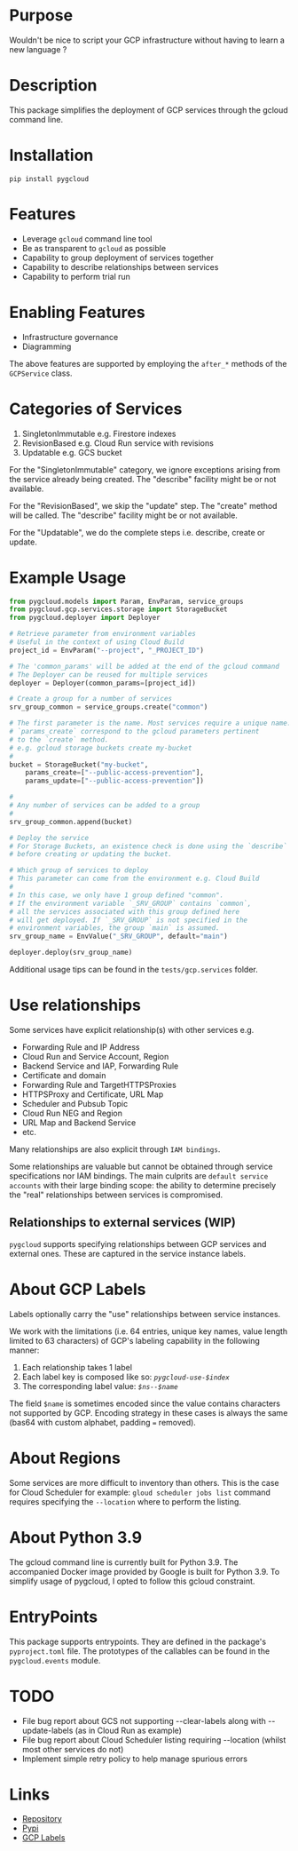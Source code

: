 # Purpose

Wouldn't be nice to script your GCP infrastructure without having to learn a new language ?

# Description

This package simplifies the deployment of GCP services through the gcloud command line.

# Installation

`pip install pygcloud`

# Features

* Leverage `gcloud` command line tool
* Be as transparent to `gcloud` as possible
* Capability to group deployment of services together
* Capability to describe relationships between services
* Capability to perform trial run

# Enabling Features 

* Infrastructure governance
* Diagramming

The above features are supported by employing the `after_*` methods of the `GCPService` class.

# Categories of Services

1. SingletonImmutable e.g. Firestore indexes
2. RevisionBased e.g. Cloud Run service with revisions
3. Updatable e.g. GCS bucket

For the "SingletonImmutable" category, we ignore exceptions arising from the service already being created. The "describe" facility might be or not available.

For the "RevisionBased", we skip the "update" step. The "create" method will be called. The "describe" facility might be or not available.

For the "Updatable", we do the complete steps i.e. describe, create or update.

# Example Usage

```python
from pygcloud.models import Param, EnvParam, service_groups
from pygcloud.gcp.services.storage import StorageBucket
from pygcloud.deployer import Deployer

# Retrieve parameter from environment variables
# Useful in the context of using Cloud Build
project_id = EnvParam("--project", "_PROJECT_ID")

# The 'common_params' will be added at the end of the gcloud command
# The Deployer can be reused for multiple services
deployer = Deployer(common_params=[project_id])

# Create a group for a number of services
srv_group_common = service_groups.create("common")

# The first parameter is the name. Most services require a unique name.
# `params_create` correspond to the gcloud parameters pertinent
# to the `create` method.
# e.g. gcloud storage buckets create my-bucket
#
bucket = StorageBucket("my-bucket",
    params_create=["--public-access-prevention"],
    params_update=["--public-access-prevention"])

#
# Any number of services can be added to a group
#
srv_group_common.append(bucket)

# Deploy the service
# For Storage Buckets, an existence check is done using the `describe` gcloud command
# before creating or updating the bucket.

# Which group of services to deploy
# This parameter can come from the environment e.g. Cloud Build
#
# In this case, we only have 1 group defined "common".
# If the environment variable `_SRV_GROUP` contains `common`,
# all the services associated with this group defined here
# will get deployed. If `_SRV_GROUP` is not specified in the
# environment variables, the group `main` is assumed.
srv_group_name = EnvValue("_SRV_GROUP", default="main")

deployer.deploy(srv_group_name)
```

Additional usage tips can be found in the `tests/gcp.services` folder.

# Use relationships

Some services have explicit relationship(s) with other services e.g. 

* Forwarding Rule and IP Address
* Cloud Run and Service Account, Region
* Backend Service and IAP, Forwarding Rule
* Certificate and domain
* Forwarding Rule and TargetHTTPSProxies
* HTTPSProxy and Certificate, URL Map
* Scheduler and Pubsub Topic
* Cloud Run NEG and Region
* URL Map and Backend Service 
* etc.

Many relationships are also explicit through `IAM bindings`.

Some relationships are valuable but cannot be obtained through service specifications nor IAM bindings. The main culprits are `default service accounts` with their large binding scope: the ability to determine precisely the "real" relationships between services is compromised.

## Relationships to external services (WIP)

`pygcloud` supports specifying relationships between GCP services and external ones. These are captured in the service instance labels.

# About GCP Labels

Labels optionally carry the "use" relationships between service instances.

We work with the limitations (i.e. 64 entries, unique key names, value length limited to 63 characters) of GCP's labeling capability in the following manner:

1. Each relationship takes 1 label
2. Each label key is composed like so:  *`pygcloud-use-$index`*
3. The corresponding label value:  *`$ns--$name`*

The field `$name` is sometimes encoded since the value contains characters not supported by GCP. Encoding strategy in these cases is always the same (bas64 with custom alphabet, padding `=` removed).

# About Regions

Some services are more difficult to inventory than others. This is the case for Cloud Scheduler for example: `gloud scheduler jobs list` command requires specifying the `--location` where to perform the listing.

# About Python 3.9

The gcloud command line is currently built for Python 3.9. The accompanied Docker image provided by Google is built for Python 3.9. To simplify usage of pygcloud, I opted to follow this gcloud constraint.

# EntryPoints

This package supports entrypoints. They are defined in the package's `pyproject.toml` file. The prototypes of the callables can be found in the `pygcloud.events` module.

# TODO

* File bug report about GCS not supporting --clear-labels along with --update-labels (as in Cloud Run as example)
* File bug report about Cloud Scheduler listing requiring --location (whilst most other services do not)
* Implement simple retry policy to help manage spurious errors

# Links

* [Repository](https://github.com/jldupont/pygcloud)
* [Pypi](https://pypi.org/project/pygcloud/)
* [GCP Labels](https://cloud.google.com/compute/docs/labeling-resources)
